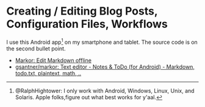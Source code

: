 # Creating / Editing Blog Posts, Configuration Files, Workflows

I use this Android app[^11] on my smartphone and tablet. The source code is on the second bullet point.

- [Markor: Edit Markdown offline](https://play.google.com/store/apps/details?id=net.gsantner.markor)
- [gsantner/markor: Text editor - Notes & ToDo (for Android) - Markdown, todo.txt, plaintext, math, ..](https://github.com/gsantner/markor)

[^11]: @RalphHightower: I only work with Android, Windows, Linux, Unix, and Solaris. Apple folks,figure out what best works for y'aal.
